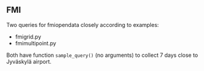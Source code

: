 ## FMI

Two queries for fmiopendata closely according to examples: 
  + fmigrid.py
  + fmimultipoint.py

Both have function `sample_query()` (no arguments) to collect 7 days close to Jyväskylä airport.
